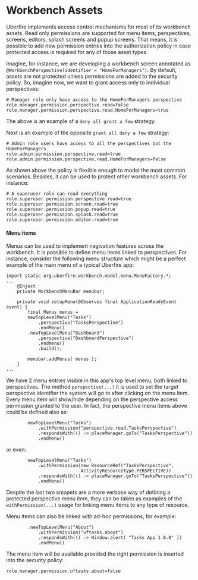 # Workbench Assets

Uberfire implements access control mechanisms for most of its workbench assets. Read only permissions are supported for menu items, perspectives, screens, editors, splash screens and popup screens. That means, it is possible to add new permission entries into the authorization policy in case protected access is required for any of those asset types.

Imagine, for instance, we are developing a workbench screen annotated as  `@WorkbenchPerspective(identifier = "HomeForManagers")`.  By default, assets are not protected unless permissions are added to the security policy. So, imagine now, we want to grant access only to individual perspectives:

```
# Manager role only have access to the HomeForManagers perspective
role.manager.permission.perspective.read=false
role.manager.permission.perspective.read.HomeForManagers=true
```

The above is an example of a `deny all grant a few` strategy.

Next is an example of the opposite `grant all deny a few` strategy:

```
# Admin role users have access to all the perspectives but the HomeForManagers
role.admin.permission.perspective.read=true
role.admin.permission.perspective.read.HomeForManagers=false
```

As shown above the policy is flexible enough to model the most common scenarios. Besides, it can be used to protect other workbench assets. For instance:

```
# A superuser role can read everything
role.superuser.permission.perspective.read=true
role.superuser.permission.screen.read=true
role.superuser.permission.popup.read=true
role.superuser.permission.splash.read=true
role.superuser.permission.editor.read=true
```

#### Menu items

Menus can be used to implement nagivation features across the workbench. It is possible to define menu items linked to perspectives. For instance, consider the following menu structure which might be a perfect example of the main menu of a typical Uberfire app:

```
import static org.uberfire.workbench.model.menu.MenuFactory.*;
...
    @Inject
    private WorkbenchMenuBar menubar;

    private void setupMenu(@Observes final ApplicationReadyEvent event) {
        final Menus menus =
        newTopLevelMenu("Tasks")
            .perspective("TasksPerspective")
            .endMenu()
        .newTopLevelMenu("Dashboard")
            .perspective("DashboardPerspective")
            .endMenu()
            .build();

        menubar.addMenus( menus );
    }
...
```

We have 2 menu entries visible in this app's top level menu, both linked to perspectives. The method `perspective(...)` it is used to set the target perspective identifier the system will go to after clicking on the menu item. Every menu item will show/hide depending on the perspective access permission granted to the user. In fact, the perspective menu items above could be defined also as:

```
        newTopLevelMenu("Tasks")
            .withPermission("perspective.read.TasksPerspective")
            .respondsWith(() -> placeManager.goTo("TasksPerspective"))
            .endMenu()
```

or even:

```
        newTopLevelMenu("Tasks")
            .withPermission(new ResourceRef("TasksPerspective",
                            ActivityResourceType.PERSPECTIVE))
            .respondsWith(() -> placeManager.goTo("TasksPerspective"))
            .endMenu()
```

Despite the last two snippets are a more verbose way of defining a protected perspective menu item, they can be taken as examples of the `withPermission(...)` usage for linking menu items to any type of resource.

Menu items can also be linked with ad-hoc permissions, for example:

```
        .newTopLevelMenu("About")
            .withPermission("uftasks.about")
            .respondsWith(() -> Window.alert( "Tasks App 1.0.0" ))
            .endMenu()
```

The menu item will be available provided the right permission is inserted into the security policy:

```
role.manager.permission.uftasks.about=false
```
